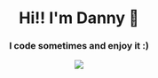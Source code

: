 

<h1 align="center">Hi!! I'm Danny 👋</h1>

<h3 align="center">I code sometimes and enjoy it :)</h3>
<p align="center">
  <a href="https://skillicons.dev">
   <img src="https://skillicons.dev/icons?i=ts,react&coding=cute" />
  </a>
</p>

